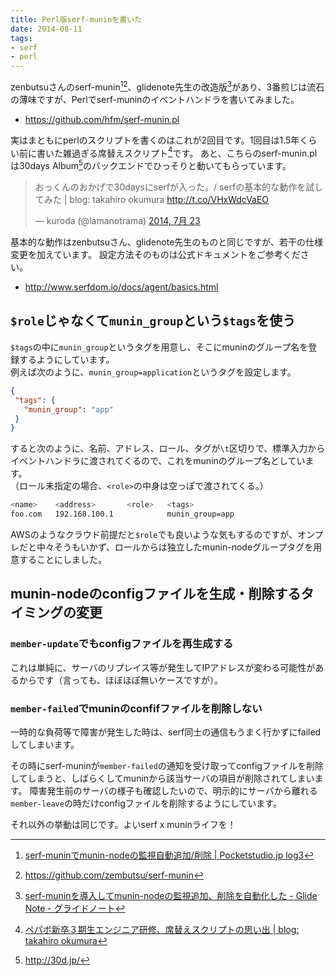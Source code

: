 ```yaml
---
title: Perl版serf-muninを書いた
date: 2014-08-11
tags:
- serf
- perl
---
```

zenbutsuさんのserf-munin[^1][^2]、glidenote先生の改造版[^3]があり、3番煎じは流石の薄味ですが、Perlでserf-muninのイベントハンドラを書いてみました。

- https://github.com/hfm/serf-munin.pl

実はまともにperlのスクリプトを書くのはこれが2回目です。1回目は1.5年くらい前に書いた雑過ぎる席替えスクリプト[^4]です。
あと、こちらのserf-munin.plは30days Album[^5]のバックエンドでひっそりと動いてもらっています。

<blockquote class="twitter-tweet" lang="ja"><p lang="ja" dir="ltr">おっくんのおかげで30daysにserfが入った。/ serfの基本的な動作を試してみた | blog: takahiro okumura <a href="http://t.co/VHxWdcVaEO">http://t.co/VHxWdcVaEO</a></p>&mdash; kuroda (@lamanotrama) <a href="https://twitter.com/lamanotrama/status/491827063343415298">2014, 7月 23</a></blockquote>
<script async src="//platform.twitter.com/widgets.js" charset="utf-8"></script>

基本的な動作はzenbutsuさん、glidenote先生のものと同じですが、若干の仕様変更を加えています。
設定方法そのものは公式ドキュメントをご参考ください。

- http://www.serfdom.io/docs/agent/basics.html

## `$role`じゃなくて`munin_group`という`$tags`を使う

`$tags`の中に`munin_group`というタグを用意し、そこにmuninのグループ名を登録するようにしています。  
例えば次のように、`munin_group=application`というタグを設定します。

```json
{
 "tags": {
   "munin_group": "app"
 }
}
```

すると次のように、名前、アドレス、ロール、タグが`\t`区切りで、標準入力からイベントハンドラに渡されてくるので、これをmuninのグループ名としています。  
（ロール未指定の場合、`<role>`の中身は空っぽで渡されてくる。）

```sh
<name>    <address>       <role>   <tags>
foo.com   192.168.100.1            munin_group=app
```

AWSのようなクラウド前提だと`$role`でも良いような気もするのですが、オンプレだと中々そうもいかず、ロールからは独立したmunin-nodeグループタグを用意することにしました。

## munin-nodeのconfigファイルを生成・削除するタイミングの変更

### `member-update`でもconfigファイルを再生成する

これは単純に、サーバのリプレイス等が発生してIPアドレスが変わる可能性があるからです（言っても、ほぼほぼ無いケースですが）。

### `member-failed`でmuninのconfifファイルを削除しない

一時的な負荷等で障害が発生した時は、serf同士の通信もうまく行かずにfailedしてしまいます。

その時にserf-muninが`member-failed`の通知を受け取ってconfigファイルを削除してしまうと、しばらくしてmuninから該当サーバの項目が削除されてしまいます。
障害発生前のサーバの様子も確認したいので、明示的にサーバから離れる`member-leave`の時だけconfigファイルを削除するようにしています。

それ以外の挙動は同じです。よいserf x muninライフを！

[^1]: [serf-muninでmunin-nodeの監視自動追加/削除 | Pocketstudio.jp log3](http://pocketstudio.jp/log3/2013/11/01/serf-munin-eventhander-auto-monitorin/)
[^2]: https://github.com/zembutsu/serf-munin
[^3]: [serf-muninを導入してmunin-nodeの監視追加、削除を自動化した - Glide Note - グライドノート](http://blog.glidenote.com/blog/2013/11/06/serf-munin/)
[^4]: [ペパボ新卒３期生エンジニア研修、席替えスクリプトの思い出 | blog: takahiro okumura](/2014/08/10/sekigae-scripts/)
[^5]: http://30d.jp/

